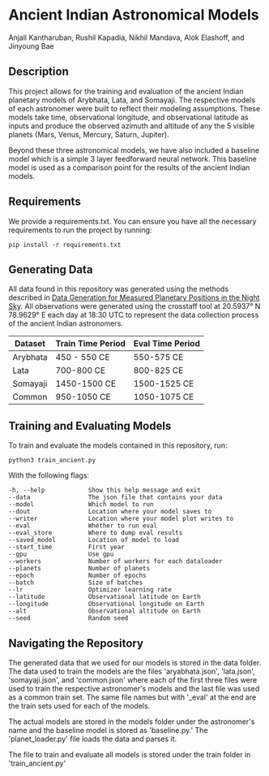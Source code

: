 # Ancient Indian Astronomical Models
Anjali Kantharuban, Rushil Kapadia, Nikhil Mandava, Alok Elashoff, and Jinyoung Bae

## Description

This project allows for the training and evaluation of the ancient Indian planetary models of Arybhata, Lata, and Somayaji. The respective models of each astronomer were built to reflect their modeling assumptions. These models take time, observational longitude, and observational latitude as inputs and produce the observed azimuth and altitude of any the 5 visible planets (Mars, Venus, Mercury, Saturn, Jupiter). 

Beyond these three astronomical models, we have also included a baseline model which is a simple 3 layer feedforward neural network. This baseline model is used as a comparison point for the results of the ancient Indian models.

## Requirements

We provide a requirements.txt. You can ensure you have all the necessary requirements to run the project by running:
```
pip install -r requirements.txt
```

## Generating Data
All data found in this repository was generated using the methods described in [Data Generation for Measured Planetary Positions in the Night Sky](https://github.com/AlokElashoff/PSEG897). All observations were generated using the crosstaff tool at 20.5937° N 78.9629° E each day at 18:30 UTC to represent the data collection process of the ancient Indian astronomers.

| Dataset | Train Time Period | Eval Time Period |
| --- | --- | --- |
| Arybhata | 450 - 550 CE | 550-575 CE |
| Lata | 700-800 CE | 800-825 CE |
| Somayaji | 1450-1500 CE | 1500-1525 CE |
| Common | 950-1050 CE | 1050-1075 CE |

## Training and Evaluating Models
To train and evaluate the models contained in this repository, run:
```
python3 train_ancient.py
```
With the following flags: 
```
-h, --help            Show this help message and exit
--data                The json file that contains your data
--model               Which model to run
--dout                Location where your model saves to
--writer              Location where your model plot writes to
--eval                Whether to run eval
--eval_store          Where to dump eval results
--saved_model         Location of model to load
--start_time          First year
--gpu                 Use gpu
--workers             Number of workers for each dataloader
--planets             Number of planets
--epoch               Number of epochs
--batch               Size of batches
--lr                  Optimizer learning rate
--latitude            Observational latitude on Earth
--longitude           Observational longitude on Earth
--alt                 Observational altitude on Earth
--seed                Random seed
```

## Navigating the Repository
The generated data that we used for our models is stored in the data folder. The data used to train the models are the files 'aryabhata.json', 'lata.json', 'somayaji.json', and 'common.json' where each of the first three files were used to train the respective astronomer's models and the last file was used as a common train set. The same file names but with '\_eval' at the end are the train sets used for each of the models.

The actual models are stored in the models folder under the astronomer's name and the baseline model is stored as 'baseline.py.' The 'planet_loader.py' file loads the data and parses it.

The file to train and evaluate all models is stored under the train folder in 'train_ancient.py'
